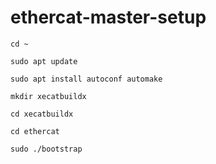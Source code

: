 # ethercat-master-setup

```console
cd ~
```

```console
sudo apt update
```

```console
sudo apt install autoconf automake
```

```console
mkdir xecatbuildx
```

```console
cd xecatbuildx
```

```console
cd ethercat
```

```console
sudo ./bootstrap
```
